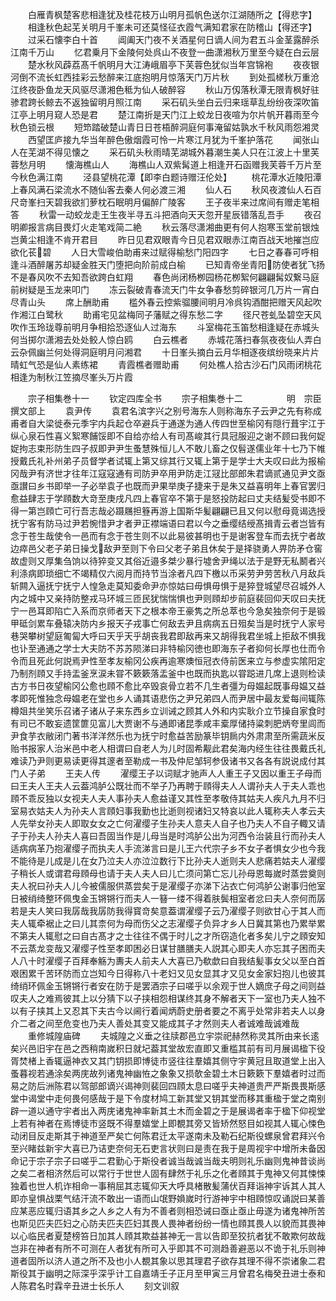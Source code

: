 <!-- { "loadSidebar": true } -->
　　白雁青枫楚客悲相逢犹及桂花枝万山明月孤帆色送尔江湖随所之【得悲字】
　　相逢秋色起芜关明月千峯未可还莫怪征衣霞气满知君家在防稽山【得还字】
　　过采石懐李白十首
　　阊阖天门夜不关酒星何日谪人间为君五斗金茎露醉杀江南千万山
　　忆君乗月下金陵何处呉山不夜登一曲潇湘秋万里至今疑在白云层
　　楚水秋风薜荔髙千帆明月大江涛峨眉亭下芙蓉色犹似当年宫锦袍
　　夜夜银河倒不流长虹西挂彩云愁醉来江底抱明月惊落天门万片秋
　　到处孤槎秋万重沧江终夜卧鱼龙天风驱尽潇湘色秪为仙人破醉容
　　秋山万仭落秋潭无限青枫好驻骖君跨长鲸去不返独留明月照江南
　　采石矶头坐白云归来瑶草乱纷纷夜深吹笛江亭上明月窥人恐是君
　　楚江南折是天门江上蛟龙日夜喧为尔片帆开暮雨至今秋色锁云根
　　短笻踏破楚山青日日苍梧醉洞庭何事淹留姑孰水千秋风雨怨湘灵
　　西望匡庐接九华当年醉色傲烟霞可怜一片寒江月犹为千峯护落花
　　闻张山人在芜湖不得见懐之
　　采石矶头秋雨晴芜湖城外暮潮生美人只在江波上十里芙蓉愁月明
　　懐海樵山人
　　海樵山人双紫髯道上相逢开石函赠我芙蓉千万片至今秋色满江南
　　泾县望桃花潭【即李白题诗赠汪伦处】
　　桃花潭水近陵阳潭上春风满石梁流水不随仙客去秦人何必渡三湘
　　仙人石
　　秋风夜渡仙人石百尺竒峯扫天碧我欲扪萝枕石眠明月偏醉广陵客
　　王子夜半来过席间有赠走笔相答
　　秋雷一动蛟龙走王生夜半寻五斗把酒向天天忽开星辰错落乱吾手
　　夜召明卿报言病目畏灯火走笔戏简二絶
　　秋云落尽潇湘曲更有何人抱寒玉堂前银烛岂黄尘相逢不肯开君目
　　昨日见君双眼青今日见君双眼赤江南百战天地摧岂应欲化苌碧
　　人日大雪峻伯助甫来过赋得榆愁门阳四字
　　七日之春春可呼相逢斗酒醉屠苏却疑金胜天门堕把向阶前成白榆
　　已知青帝坐青阳防使者犹飞扬不是春风吹不去知吾欲跨白虹翔
　　春色尚闭杨栁园杨花栁絮何翩翩髯奴繋马庭前树疑是玉龙来叩门
　　冻云裂破青春流天门牛女争春愁剪碎银河几万片一宵白尽青山头
　　席上酬助甫
　　槛外春云控紫骝腰间明月冷呉钩酒酣把赠天风起吹作湘江白鹭秋
　　助甫宅见盆梅同子藩赋之得东愁二字
　　径尺苍虬坠碧空天风吹作玉玲珑尊前明月争相拾恐逐仙人过海东
　　斗室梅花玉笛愁相逢疑在赤城头何当掷尔潇湘去处处鲛人惊白鸥
　　白云樵者
　　赤城花落扫春氛夜夜仙人弄白云杂佩幽兰何处得洞庭明月问湘君
　　十日峯头摘白云月华相逐夜缤纷晓来片片晴虹气恐是仙人素练裙
　　青霞樵者赠助甫
　　何处樵人拾古沙石门风雨闭桃花相逢为制秋江笠摘尽峯头万片霞





　　宗子相集巻十一
　　钦定四库全书
　　宗子相集巻十二　　　　　明　宗臣　撰文部上
　　袁尹传
　　袁君名滨字兴之别号海东人则称海东子云尹之先有称成甫者自大梁徙泰元季宇内兵起仓卒避兵于通遂为通人传四世至榆冈有隠行葺宇江于纵心泉石性喜义絮寒餔馁即不自给亦给人有司髙峻其行具冠服迎之谢不顾曰我何娖娖拘志束形防生四子叔即尹尹生蚤慧殊恒儿人不敢儿畜之仅髫遂儒业年十七乃下帷授戴氏礼补州弟子员督学者试辄上第又综其行又辄上第于是学士大夫叹曰此为报榆冈哉尹有济世才往年江寇寇通有司防尹卒用尹防走江冦比部郎朱君谪贰通见尹文亟亟讃曰乡书即举一子必举袁子也既而尹果举庚子捷来于是朱又益喜明年上春官罢归愈益肆志于学頋数大竒至庚戌凡四上春官卒不第于是怒投防起曰丈夫结髪受书即不得一第岂頋亡可行吾志哉必蹑屩担簦再游上国斯华髪翩翩已且又何以慰母竟谒选授抚宁客有防马过尹若惋惜尹才者尹正襟端语曰君以今之垂缨结绶髙揖青云者岂皆有念于苍生哉使令一邑而有念于苍生则不以此易彼甚明也于是谢客登车而去抚宁者故边瘁邑父老子弟日操戈敌尹至则下令曰父老子弟且休矣于是择骁勇人畀防矛仓窖故虚则又厚集刍饷以待猝变又其俗近邉多桀少暴行墟舍尹绳以法于是野无私鬭者兴利涤病即琐细亡不竭精仅六阅月而持节当涂者凡四下檄以币采劳尹劳苦秋八月敌兵斩闗入逼抚宁抚宁人惶急走莫知委命尹亦惊姑曰毋惧毋惧于是猝登城望尽召城外人内之城中又亲持防整戎马环城三匝民犹惴惴惧也尹则頋却步前庭裴回仰天叹曰夫抚宁一邑耳即陷亡入系而京师者天下之根本帝王豪隽之所总萃也今急矣独奈何于是锻甲砥剑累车叠辕决防内乡报天子戎事亡何敌去尹且病病五日殂矣当是时抚宁人家号巷哭攀树望庭匍匐大呼曰天乎天乎胡丧我君即敌再来又胡得我君坐城上拒敌不惧我也讣至通通之学士大夫防不苏苏陨涕曰非特榆冈徳也即海东子者抑何长厚也仕而令令而且死此何説焉尹性至孝友榆冈公疾再逾寒燠恒冠衣侍前医来立与参虚实隂阳定乃制剂頋又手持盂釜烹涙未甞不簌簌落盂釜中也既而执匙以甞跽进几席上退则检读古方书日夜望榆冈公愈也頋不愈比卒毁哀骨立若不几生者彊为母媪起既事母媪又益孝即死惟独念母媪老在堂也乡人诵其语悲伤之尹兄弟四人而尹居中最友爱每间辄陈樽爼共坐笑乐召诸子诸从子来东西乡立训诫之顾其人外和内实耿介立节操自家食时有司已不敢妄遗筐篚见富儿大贾谢不与通即诸昆季咸丰槖厚储持粱刺肥炳夸里闾而尹食芋衣敝闭门著书洋洋然乐也为抚宁时愈益苦励篆毕钥扄内外肃肃至所需蔬米反贻书报家人治米邑中老人相谓曰自老人为儿时固希觏此君矣海内经生往往畏戴氏礼难读乃尹则更易读更得其邃者至勒成一书及仲尼邹轲参伋诸书又各各有説说成付其门人子弟
　　王夫人传
　　濯缨王子以词赋才驰声人人重王子又因以重王子母而曰王夫人王夫人云葢鸿胪公既壮而不举子乃再聘于頋得夫人人谓孙夫人于夫人乖也頋不乖反独以女视夫人夫人事孙夫人愈益谨又其性至孝敬侍其姑夫人疾凡九月不归室易衣姑夫人为孙夫人言頋妇事我勤也比逝则视诸妇又特哀以此人辄称夫人孝云夫人先举女孙夫人即取女女之亡何濯缨子生孙夫人意夫人自子也乃夫人不自子輙又请子于孙夫人孙夫人喜曰吾固当作是儿母当是时鸿胪公出为河西令治装且行而孙夫人适病病革乃抱濯缨子而执夫人手流涕言曰是儿王六代宗子乡不女子者惧女少也今我不能待是儿成是儿在女乃泣夫人亦泣泣数行下比孙夫人逝则夫人悲痛若姑夫人濯缨子稍长人或谓君母頋母也请于夫人夫人曰儿亡须问第亡忘儿孙母恩每嵗时蒸尝奠则夫人祝曰孙夫人儿今被儒服供蒸尝矣于是濯缨子亦涕下沾衣亡何鸿胪公谢事归他室日被绡绮整环佩曳金玉锵锵行而夫人一簮一缕不得着肤鬓相室者忿曰夫人奈何而孱若是夫人笑曰我孱哉我孱防我得寳竒矣意葢谓濯缨子云乃濯缨子则欲甘心于其人而夫人辄牵裾止之曰儿其柰何为母而伤父之志濯缨子负异才乡人日冀其第也乃累举累不第夫人辄慰之曰自古髙才之士往往不偶于时儿之才所窃造化者多矣儿宁之頋安知不云蒸龙变哉又濯缨子性至孝即困必日谋甘膳膳夫人説其心即夫人亦忘其子困而夫人八十时濯缨子百拜奉觞为夀夫人前夫人大喜已乃欷歔曰自我结髪事女父以至白首艰困累千苦环防而立岂知今日得称八十老妇又见女显其才又见女金家妇抱儿也彼其绮绡环佩金玉锵锵行者安在防于是罢酒宗子曰嗟乎以余观于世人嫡庶子母之间则益叹夫人之难焉彼其上以分猜下以子挟相怨相谋终其身不解者天下一室也乃夫人独不以有子挟其上又忍其下夫古今以阃行着闻炳蔚史册者要之不离乎处常非若夫人以身介二者之间至危变也乃夫人善处其变又能成其子才然则夫人者诚难哉诚难哉
　　重修城隍庙碑
　　夫城隍之义垂之往牍郡邑立宇崇祀赫然称灵其所由来长逺矣兴邑旧宇在邑之西稍南嵗积日就圮葢其堂故宏直即又重槛其前有司月展谒楹下役胥焚楮上香辄逼神衣又其门钥损即博徒市竖往往羣嬉其侧守宇黄冠且取道堂上出入蚤暮视若通涂矣两庑故列诸鬼神幽恠之象象又损欹金碧土木日簌簌下羣嬉者时过而易之防后洲陈君以驾部郎谪兴谒神则裴回四頋太息曰嗟乎夫神道贵严严斯畏畏斯感堂中谒堂中走何畏何感哉于是下令度材鸠工新其堂又钥其堂而移其重楹于堂之南别辟一道以通守宇者出入两庑诸鬼神率新其土木而金碧之于是展谒者率于楹下仰视堂上若有神者在焉博徒市竖既不得羣嬉堂上即覩其旁又皆矫然怒目如视其人辄心悚色动闭目反走斯其于神道至严矣亡何陈君迁太平遂南未及勒石纪斯役螺泉曾君拜兴令至兴睹兹新宇大喜已乃诘吏奈何无石吏言状则曰是责在我于是周视宇中增所未备因命记于宗子宗子曰嗟乎二君勤心于斯役者诚当哉诚当哉夫明则礼乐幽则鬼神昔谈尚之矣二者相济然后可以常行于世世人固有肆然于礼乐之化者頋其于鬼神又何其悚悚独着也世人机诈相命一事稍屈其志辄仰天大呼具楮散髪蒲伏百拜诣神宇诉其人其人即亦皇惧战栗气结汗流不敢出一语而山氓野媍嵗时行游神宇中相頋惊叹诵説曰某善应某恶应辄归语其乡之人乡之人有为不善者则相恐诫曰亟止亟止毋遂为诸鬼神所苦也斯见匹夫匹妇之心防夫匹夫匹妇其畏人畏神者纷纷一情也頋其畏人以貌而其畏神以心临民者夏楚榜笞日加其人頋其欺益甚神无一言以告即至狡抗者犹不敢欺何故哉岂非在神者有所不可测在人者犹有所可入乎即其不可测趋善避恶以不诡于礼乐则神道者固所以济人道之所不及也小人覩其象以思其理君子欲存其理不得不崇诸象二君斯役其于幽明之际深乎深乎计工自嘉靖壬子正月至甲寅三月曾君名梅癸丑进士泰和人陈君名时霖辛丑进士长乐人
　　刻文训叙
